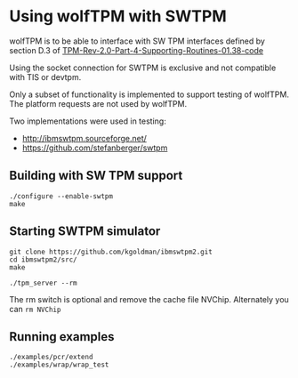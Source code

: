 # Using wolfTPM with SWTPM

wolfTPM is to be able to interface with SW TPM interfaces defined by section D.3 of
[TPM-Rev-2.0-Part-4-Supporting-Routines-01.38-code](https://trustedcomputinggroup.org/wp-content/uploads/TPM-Rev-2.0-Part-4-Supporting-Routines-01.38-code.pdf)

Using the socket connection for SWTPM is exclusive and not compatible with TIS or devtpm.

Only a subset of functionality is implemented to support testing of wolfTPM. The platform requests are not used by wolfTPM.

Two implementations were used in testing:
* http://ibmswtpm.sourceforge.net/
* https://github.com/stefanberger/swtpm

## Building with SW TPM support
```
./configure --enable-swtpm
make
```

## Starting SWTPM simulator

```
git clone https://github.com/kgoldman/ibmswtpm2.git
cd ibmswtpm2/src/
make
```

```
./tpm_server --rm
```

The rm switch is optional and remove the cache file
NVChip. Alternately you can `rm NVChip`

## Running examples

```
./examples/pcr/extend
./examples/wrap/wrap_test
```
